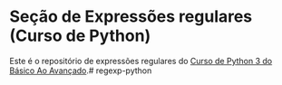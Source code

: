 # Seção de Expressões regulares (Curso de Python)

Este é o repositório de expressões regulares do [Curso de Python 3 do Básico Ao Avançado](https://www.udemy.com/course/python-3-do-zero-ao-avancado/?referralCode=5DDCAD01311E2A9599B2).# regexp-python
